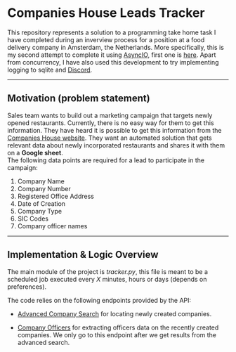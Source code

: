 # Companies House Leads Tracker

This repository represents a solution to a programming take home task I have completed during an inverview process for a position at a food delivery company in Amsterdam, the Netherlands. More specifically, this is my second attempt to complete it using [AsyncIO](https://docs.python.org/3/library/asyncio.html), first one is [here](https://github.com/Lifeissimple-zxc/test_exercise_companies_house). Apart from concurrency, I have also used this development to try implementing logging to sqlite and [Discord](https://discord.com/).<br>

---

## Motivation (problem statement)

Sales team wants to build out a marketing campaign that targets newly opened restaurants. Currently, there is no easy way for them to get this information. They have heard it is possible to get this information from the [Companies House
website](https://developer-specs.company-information.service.gov.uk/). They want an automated solution that gets relevant data about newly incorporated restaurants
and shares it with them on a **Google sheet**. <br>The following data points are required for a lead to participate in the campaign:
1. Company Name
2. Company Number
3. Registered Office Address
4. Date of Creation
5. Company Type
6. SIC Codes
7. Company officer names<br>

---

## Implementation & Logic Overview

The main module of the project is *tracker.py*, this file is meant to be a scheduled job executed every *X* minutes, hours or days (depends on preferences).

The code relies on the following endpoints provided by the API:
+ [Advanced Company Search](https://developer-specs.company-information.service.gov.uk/companies-house-public-data-api/reference/search/advanced-company-search) for locating newly created companies.

+ [Company Officers](https://developer-specs.company-information.service.gov.uk/companies-house-public-data-api/reference/officers/list) for extracting officers data on the recently created companies. We only go to this endpoint after we get results from the advanced search.

